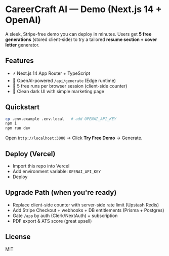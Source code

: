 
# CareerCraft AI — Demo (Next.js 14 + OpenAI)

A sleek, Stripe-free demo you can deploy in minutes. Users get **5 free generations** (stored client-side) to try a tailored **resume section + cover letter** generator.

## Features
- ⚡ Next.js 14 App Router + TypeScript
- 🧠 OpenAI-powered `/api/generate` (Edge runtime)
- 🧪 5 free runs per browser session (client-side counter)
- 🎨 Clean dark UI with simple marketing page

## Quickstart
```bash
cp .env.example .env.local   # add OPENAI_API_KEY
npm i
npm run dev
```

Open `http://localhost:3000` → Click **Try Free Demo** → Generate.

## Deploy (Vercel)
- Import this repo into Vercel
- Add environment variable: `OPENAI_API_KEY`
- Deploy

## Upgrade Path (when you're ready)
- Replace client-side counter with server-side rate limit (Upstash Redis)
- Add Stripe Checkout + webhooks + DB entitlements (Prisma + Postgres)
- Gate `/app` by auth (Clerk/NextAuth) + subscription
- PDF export & ATS score (great upsell)

## License
MIT
